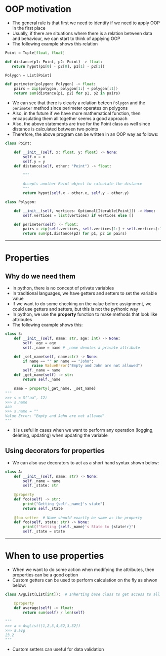 # OOP motivation
* The general rule is that first we need to identify if we need to apply OOP in the first place
* Usually, if there are situations where there is a relation between data and behaviour, we can start to think of applying OOP
* The following example shows this relation
```python
Point = Tuple[float, float]

def distance(p1: Point, p2: Point) -> float:
   return hypot(p1[0] - p2[0], p1[1] - p2[1])

Polygon = List[Point]

def perimeter(polygon: Polygon) -> float:
    pairs = zip(polygon, polygon[1:] + polygon[:1])
    return sum(distance(p1, p2) for p1, p2 in pairs)
```
* We can see that there is clearly a relation beteen ```Polygon``` and the ```perimeter``` method since perimeter operates on polygons
* Also, in the future if we have more mathematical function, then encapsulating them all together seems a good approach
* Also, the above statements are true for the Point class as well since distance is calculated between two points
* Therefore, the above program can be written in an OOP way as follows:
```python
class Point:

    def __init__(self, x: float, y: float) -> None:
        self.x = x
        self.y = y
    def distance(self, other: "Point") -> float:

        """

        Accepts another Point object to calculate the distance
        """
        return hypot(self.x - other.x, self.y - other.y)

class Polygon:

    def __init__(self, vertices: Optional[Iterable[Point]]) -> None:
        self.vertices = list(vertices) if vertices else []

    def perimeter(self) -> float:
        pairs = zip(self.vertices, self.vertices[1:] + self.vertices[:1])
        return sum(p1.distance(p2) for p1, p2 in pairs)

```
--- 
# Properties
## Why do we need them
* In python, there is no concept of private variables
* In traditional languages, we have getters and setters to set the variable value
* If we want to do some checking on the value before assignment, we could use getters and setters, but this is not the pythonic way
* In python, we use the **property** function to make methods that look like attributes
* The following example shows this:
```python
class S:
    def __init__(self, name: str, age: int) -> None:
        self._age = age
        self._name = name # _name denotes a private attribute

    def _set_name(self, name:str) -> None:
        if name == "" or name == "John":
            raise ValueError("Empty and John are not allowed")
        self._name = name
    def _get_name(self) -> str:
        return self._name

    name = property(_get_name, _set_name)
"""
>>> s = S("aa", 12)
>>> s.name
aaa
>>> s.name = ""
Value Error: "Empty and John are not allowed"
"""
```
* It is useful in cases when we want to perform any operation (logging, deleting, updating) when updating the variable
## Using decorators for properties
* We can also use decorators to act as a short hand syntax shown below:
```python
class A:
    def __init__(self, name: str) -> None:
        self._name = name
        self._state: str
    
    @property
    def foo(self) -> str:
        print("Getting {self._name}'s state")
        return self._state
    
    @foo.setter  # Name should exactly be same as the property
    def foo(self, state: str) -> None:
        print(f"Setting {self._name}'s State to {state!r}")
        self._state = state 
```
---
# When to use properties
* When we want to do some action when modifying the attributes, then properties can be a good option
* Custom getters can be used to perform calculation on the fly as shwon below:
```python
class AvgList(List[int]):  # Inherting base class to get access to all the values

    @property
    def average(self) -> float:
        return sum(self) / len(self)

"""
>>> a = AvgList([1,2,3,4,62,3,32])
>>> a.avg
23.2
"""
```
* Custom setters can useful for data validation